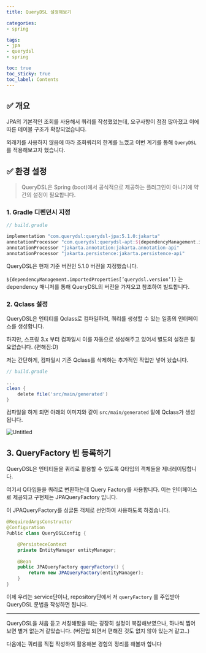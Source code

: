 ```yaml
---
title: QueryDSL 설정해보기

categories:
- spring

tags:
- jpa
- querydsl
- spring

toc: true
toc_sticky: true
toc_label: Contents
---
```


## ✅ 개요

JPA의 기본적인 조회를 사용해서 쿼리를 작성했었는데, 요구사항이 점점 많아졌고 이에 따른 테이블 구조가 확장되었습니다.

외래키를 사용하지 않음에 따라 조회쿼리의 한계를 느꼈고 이번 계기를 통해 `QueryDSL`를 적용해보고자 했습니다.

## ✅ 환경 설정

> QueryDSL은 Spring (boot)에서 공식적으로 제공하는 플러그인이 아니기에 약간의 설정이 필요합니다.
> 

### 1. Gradle 디펜던시 지정

```groovy
// build.gradle

implementation "com.querydsl:querydsl-jpa:5.1.0:jakarta"
annotationProcessor "com.querydsl:querydsl-apt:${dependencyManagement.importedProperties['querydsl.version']}:jakarta"
annotationProcessor "jakarta.annotation:jakarta.annotation-api"
annotationProcessor "jakarta.persistence:jakarta.persistence-api"
```

QueryDSL은 현재 기준 버전인 5.1.0 버전을 지정했습니다.

`${dependencyManagement.importedProperties[’querydsl.version’]}` 는 dependency 매니저를 통해 QueryDSL의 버전을 가져오고 참조하여 빌드합니다.

### 2. Qclass 설정

QueryDSL은 엔티티를 Qclass로 컴파일하여, 쿼리를 생성할 수 있는 일종의 인터페이스를 생성합니다.

하지만, 스프링 3.x 부터 컴파일시 이를 자동으로 생성해주고 있어서 별도의 설정은 필요없습니다. (편해짐:D)

저는 간단하게, 컴파일시 기존 Qclass를 삭제하는 추가적인 작업만 넣어 놨습니다.

```groovy
// build.gradle

...
clean {
    delete file('src/main/generated')
}
```

컴파일을 하게 되면 아래의 이미지와 같이 `src/main/generated` 밑에 Qclass가 생성됩니다.

![Untitled](https://prod-files-secure.s3.us-west-2.amazonaws.com/b79aff2d-2bdd-4efc-b7a3-a292945f904f/fb42ea40-cca4-4446-9ffb-bb4c1b675a66/Untitled.png)

## 3. QueryFactory 빈 등록하기

QueryDSL은 엔티티들을 쿼리로 활용할 수 있도록 Q타입의 객체들을 제너레이팅합니다. 

여기서 Q타입들을 쿼리로 변환하는데 Query Factory를 사용합니다. 이는 인터페이스로 제공되고 구현체는 JPAQueryFactory 입니다.

이 JPAQueryFactory를 싱글톤 객체로 선언하여 사용하도록 하겠습니다.

```java
@RequiredArgsConstructor
@Configuration
Public class QueryDSLConfig {

	@PersisteceContext
	private EntityManager entityManager;
	
	@Bean
	public JPAQueryFactory queryFactory() {
		return new JPAQueryFactory(entityManager);
	}
}
```

이제 우리는 service단이나, repository단에서 저 `queryFactory` 를 주입받아 QueryDSL 문법을 작성하면 됩니다.

---

QueryDSL을 처음 듣고 서칭해봤을 때는 굉장히 설정이 복잡해보였으나, 하나씩 찝어보면 별거 없는거 같았습니다. (버전업 되면서 편해진 것도 없지 않아 있는거 같고..)

다음에는 쿼리를 직접 작성하여 활용해본 경험의 정리를 해볼까 합니다
